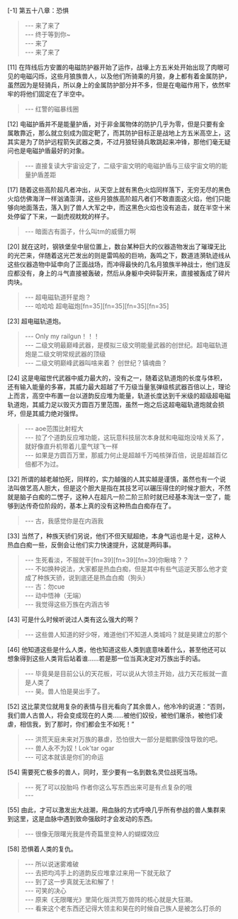 
[-1] 第五十八章：恐惧
>--- 来了来了<br>
>--- 终于等到你~<br>
>--- 来了<br>
>--- 来了来了<br>

[11] 在阵线后方安置的电磁防护器开始了运作，战壕上方五米处开始出现了肉眼可见的电磁闪烁，这些月狼族兽人，以及他们所骑乘的月狼，身上都有着金属防护，虽然因为是轻骑兵，所以身上的金属防护部分并不多，但是在电磁作用下，依然牢牢的将他们固定在了半空中。
>--- 红警的磁暴线圈<br>

[12] 电磁护盾并不是能量护盾，对于非金属物体的防护几乎为零，但是只要有金属敢靠近，那么就立刻成为固定靶了，而其防护目标正是战地上方五米高空上，这其实是为了防护远程箭矢武器之类，不过月狼轻骑兵敢跳起来冲锋，那他们毫无疑问也是电磁护盾最好的对象。
>--- 直接复读大宇宙设定了，二级宇宙文明的电磁护盾与三级宇宙文明的能量护盾差距<br>

[17] 随着这些高阶超凡者冲出，从天空上就有黑色火焰同样落下，无穷无尽的黑色火焰仿佛海洋一样汹涌澎湃，这些月狼族高阶超凡者们不敢直面这火焰，他们只能够向地面落去，落入到了兽人大军之中，而这黑色火焰也没有追击，就在半空十米处停留了下来，一副虎视眈眈的样子。
>--- 暗面古有面子，什么叫tm的威慑力啊<br>

[20] 就在这时，钢铁堡垒中层位置上，数台某种巨大的仪器造物发出了璀璨无比的光芒来，伴随着这光芒发出的则是雷鸣般的巨响，轰鸣之下，数道涟漪轨迹线从这些仪器造物中延申向了正面战场，而冲得最快的几名月狼族半神战士，他们连反应都没有，身上的斗气直接被轰破，然后从身躯中央碎裂开来，直接被轰成了碎片肉块。
>--- 超电磁轨道歼星炮？<br>
>--- 哈哈哈 超电磁炮[fn=35][fn=35][fn=35][fn=35]<br>

[23] 超电磁轨道炮。
>--- Only my railgun！！！<br>
>--- 二级文明最巅峰武器，是模拟三级文明能量武器的创世纪。超电磁轨道炮是二级文明常规武器的顶级<br>
>--- 二级文明巅峰武器叫啥来着？
创世纪？镇魂曲？<br>

[24] 这是电磁世代武器中威力最大的，没有之一，随着这轨道炮的长度与体积，还有输入能量的多寡，其威力最大超越了千万级当量氢弹级核武器百倍以上，理论上而言，高空中布置一台以道韵反应堆为能量，轨道长度达到千米级的超级超电磁轨道炮，其威力足以毁灭方圆百万里范围，虽然一炮之后这超电磁轨道炮就会损坏，但是其威力绝对强悍。
>--- aoe范围比射程大<br>
>--- 拉了个道韵反应堆功能，这玩意科技层次本身就和电磁炮没啥关系了，就好像直升机带着儿童气球飞一样<br>
>--- 如果是方圆百万里，那威力何止是超越千万吨核弹百倍，说是超越百亿倍都不为过。<br>

[32] 所谓的越老越怕死，同样的，实力越强的人其实越是谨慎，虽然也有一个说法叫做艺高人胆大，但是这个胆大是指在其技艺可以碾压得住的时候才胆大，不然就是脑子白痴的二愣子，这种人在超凡一阶二阶三阶时就已经基本淘汰一空了，能够到达传奇位阶段的，基本上真的没有这种热血白痴存在了。
>--- 古，我感觉你是在内涵我<br>

[33] 当然了，种族天骄们另说，他们不但天赋超绝，本身气运也是十足，这种人热血白痴一些，反倒会让他们实力快速提升，这就是两码事。
>--- 生死看淡，不服就干[fn=39][fn=39][fn=39]你瞅啥？？<br>
>--- 不如换种说法，大家都是热血白痴，但是其中有些气运逆天那么他才变成了种族天骄，说到底还是热血白痴（狗头）<br>
>--- 古：勿cue<br>
>--- 动中悟神（无端）<br>
>--- 我觉得这些万族在内涵古爷<br>

[43] 可是什么时候听说过人类有这么强大的啊？
>--- 这些兽人知道的好少呀，难道他们不知道人类城吗？就是昊建立的那个<br>

[46] 他知道这些是什么人类，他也知道这些人类到底意味着什么，甚至他还可以想象得到这些人类背后站着谁……若是那一位当真决定对万族出手的话。
>--- 毕竟昊是目前公认的天花板，可以说从大领主开始，战力天花板就一直是人类了<br>
>--- 昊。兽人怕是昊出手了。<br>

[52] 这比蒙灵位就用复杂的表情与目光看向了其余兽人，他冷冷的说道：“否则，我们兽人古兽人，将会变成现在的人类……被他们奴役，被他们屠杀，被他们凌虐，相信我，到了那时，你们都会生不如死！”
>--- 洪荒天庭未来对万族的暴虐，恐怕很大一部分是鲲鹏侵蚀导致的吧。<br>
>--- 兽人永不为奴！Lok'tar ogar<br>
>--- 可这本就该是你们的命运<br>

[54] 需要死亡极多的兽人，同时，至少要有一名到数名灵位战死当场。
>--- 死了可以投胎吗 作者你这么写东西出来可是有点复杂的哦<br>
>--- <br>

[55] 由此，才可以激发出大战潮，用血脉的方式呼唤几乎所有参战的兽人集群来到这里，这是血脉中遇到致命强敌时才会发动的东西。
>--- 很像无限曙光我是传奇篇里变种人的蝴蝶效应<br>

[58] 恐惧着人类的复仇。
>--- 所以说迷雾难破<br>
>--- 去把均鸿手上的道韵反应堆拿过来用一下就无敌了<br>
>--- 到了这一步真就无法和解了！<br>
>--- 可笑的决心<br>
>--- 原来《无限曙光》里简化版洪荒万兽阵的核心就是大狂潮。<br>
>--- 看来这个老东西还记得大领主和昊在的时候自己族人是被怎么打杀的<br>
